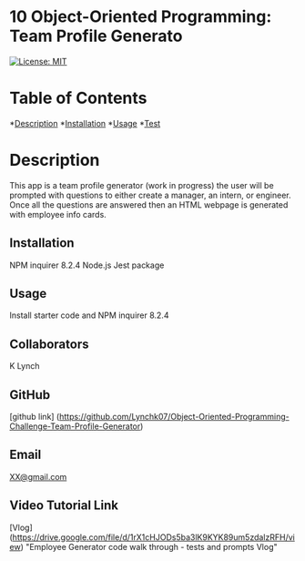 # 10 Object-Oriented Programming: Team Profile Generato

 [![License: MIT](https://img.shields.io/badge/License-MIT-yellow.svg)](https://opensource.org/licenses/MIT)

  # Table of Contents 
  *[Description](#description)
  *[Installation](#installation)
  *[Usage](#usage)
  *[Test](#test)
    
  # Description 

  This app is a team profile generator (work in progress) the user will be prompted with questions to either create a manager, an intern, or engineer. Once all the questions are answered then an HTML webpage is generated with employee info cards.  

  ## Installation 

  NPM inquirer 8.2.4 
  Node.js
  Jest package

  ## Usage 

  Install starter code and NPM inquirer 8.2.4 

  ## Collaborators 

  K Lynch 

  ## GitHub 

  [github link] (https://github.com/Lynchk07/Object-Oriented-Programming-Challenge-Team-Profile-Generator)

  ## Email 

  XX@gmail.com

  ## Video Tutorial Link 
  [Vlog] (https://drive.google.com/file/d/1rX1cHJODs5ba3lK9KYK89um5zdalzRFH/view) "Employee Generator code walk through - tests and prompts Vlog"
  